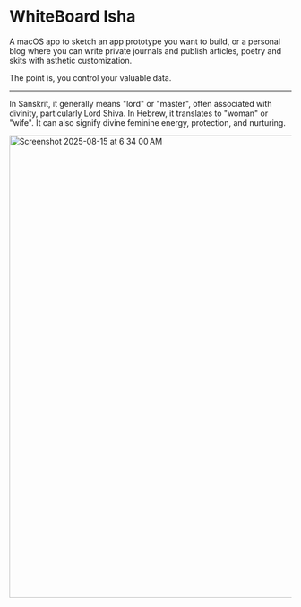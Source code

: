 # WhiteBoard Isha

A macOS app to sketch an app prototype you want to build, or a personal blog where you can write private journals and publish articles, poetry and skits with asthetic customization.

The point is, you control your valuable data.

---

In Sanskrit, it generally means "lord" or "master", often associated with divinity, particularly Lord Shiva. In Hebrew, it translates to "woman" or "wife". It can also signify divine feminine energy, protection, and nurturing. 

<img width="1261" height="824" alt="Screenshot 2025-08-15 at 6 34 00 AM" src="https://github.com/user-attachments/assets/129cdadd-b543-473c-bd65-85bdfb523757" />
